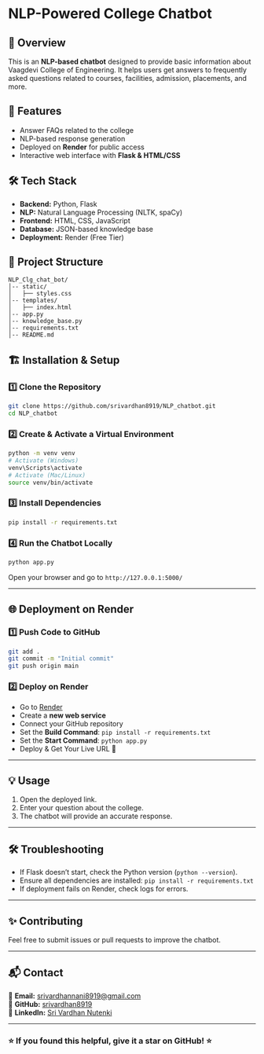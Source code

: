 # NLP-Powered College Chatbot

## 📌 Overview
This is an **NLP-based chatbot** designed to provide basic information about Vaagdevi College of Engineering. It helps users get answers to frequently asked questions related to courses, facilities, admission, placements, and more.

## 🚀 Features
- Answer FAQs related to the college
- NLP-based response generation
- Deployed on **Render** for public access
- Interactive web interface with **Flask & HTML/CSS**

## 🛠 Tech Stack
- **Backend:** Python, Flask
- **NLP:** Natural Language Processing (NLTK, spaCy)
- **Frontend:** HTML, CSS, JavaScript
- **Database:** JSON-based knowledge base
- **Deployment:** Render (Free Tier)

## 📂 Project Structure
```
NLP_Clg_chat_bot/
│-- static/
│   ├── styles.css
│-- templates/
│   ├── index.html
│-- app.py
│-- knowledge_base.py
│-- requirements.txt
│-- README.md
```

## 🏗 Installation & Setup
### 1️⃣ Clone the Repository
```sh
git clone https://github.com/srivardhan8919/NLP_chatbot.git
cd NLP_chatbot
```

### 2️⃣ Create & Activate a Virtual Environment
```sh
python -m venv venv
# Activate (Windows)
venv\Scripts\activate
# Activate (Mac/Linux)
source venv/bin/activate
```

### 3️⃣ Install Dependencies
```sh
pip install -r requirements.txt
```

### 4️⃣ Run the Chatbot Locally
```sh
python app.py
```
Open your browser and go to `http://127.0.0.1:5000/`

---

## 🌐 Deployment on Render
### 1️⃣ Push Code to GitHub
```sh
git add .
git commit -m "Initial commit"
git push origin main
```

### 2️⃣ Deploy on Render
- Go to [Render](https://render.com/)
- Create a **new web service**
- Connect your GitHub repository
- Set the **Build Command**: `pip install -r requirements.txt`
- Set the **Start Command**: `python app.py`
- Deploy & Get Your Live URL 🎉

---

## 💡 Usage
1. Open the deployed link.
2. Enter your question about the college.
3. The chatbot will provide an accurate response.

---

## 🛠 Troubleshooting
- If Flask doesn’t start, check the Python version (`python --version`).
- Ensure all dependencies are installed: `pip install -r requirements.txt`
- If deployment fails on Render, check logs for errors.

---

## ✨ Contributing
Feel free to submit issues or pull requests to improve the chatbot.

---

## 📬 Contact
📧 **Email:** srivardhannani8919@gmail.com  
🔗 **GitHub:** [srivardhan8919](https://github.com/srivardhan8919)  
🔗 **LinkedIn:** [Sri Vardhan Nutenki](https://www.linkedin.com/in/sri-vardhan-nutenki-207b55249/)

---

### ⭐ If you found this helpful, give it a **star** on GitHub! ⭐
